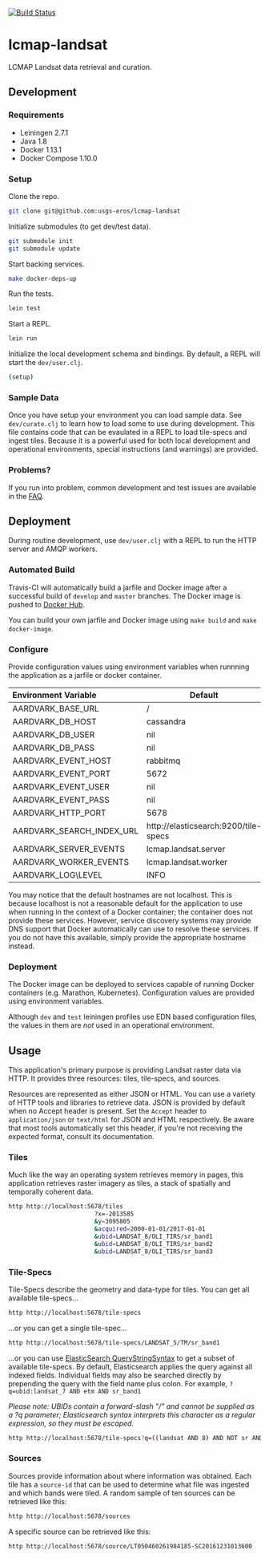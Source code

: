 [![Build Status](https://travis-ci.org/USGS-EROS/lcmap-landsat.svg?branch=develop)](https://travis-ci.org/USGS-EROS/lcmap-landsat)

# lcmap-landsat

LCMAP Landsat data retrieval and curation.

## Development

### Requirements

* Leiningen 2.7.1
* Java 1.8
* Docker 1.13.1
* Docker Compose 1.10.0

### Setup

Clone the repo.

```bash
git clone git@github.com:usgs-eros/lcmap-landsat
```

Initialize submodules (to get dev/test data).

```bash
git submodule init
git submodule update
```

Start backing services.

```bash
make docker-deps-up
```

Run the tests.

```bash
lein test
```

Start a REPL.

```bash
lein run
```

Initialize the local development schema and bindings. By default, a REPL will start the `dev/user.clj`.

```bash
(setup)
```

### Sample Data

Once you have setup your environment you can load sample data. See `dev/curate.clj` to learn how to load some to use during development. This file contains code that can be evaulated in a REPL to load tile-specs and ingest tiles. Because it is a powerful used for both local development and operational environments, special instructions (and warnings) are provided.

### Problems?

If you run into problem, common development and test issues are available in the [FAQ][3].

## Deployment

During routine development, use `dev/user.clj` with a REPL to run the HTTP server and AMQP workers.

### Automated Build

Travis-CI will automatically build a jarfile and Docker image after a successful build of `develop` and `master` branches. The Docker image is pushed to [Docker Hub][2].

You can build your own jarfile and Docker image using `make build` and `make docker-image`.

### Configure

Provide configuration values using environment variables when runnning the application as a jarfile or docker container.

| Environment Variable          | Default    |
|:----------------------------- | ---------- |
| AARDVARK\_BASE\_URL           | /          |
| AARDVARK\_DB\_HOST            | cassandra  |
| AARDVARK\_DB\_USER            | nil        |
| AARDVARK\_DB\_PASS            | nil        |
| AARDVARK\_EVENT\_HOST         | rabbitmq   |
| AARDVARK\_EVENT\_PORT         | 5672       |
| AARDVARK\_EVENT\_USER         | nil        |
| AARDVARK\_EVENT\_PASS         | nil        |
| AARDVARK\_HTTP\_PORT          | 5678       |
| AARDVARK\_SEARCH\_INDEX\_URL  | http://elasticsearch:9200/tile-specs |
| AARDVARK\_SERVER\_EVENTS      | lcmap.landsat.server |
| AARDVARK\_WORKER\_EVENTS      | lcmap.landsat.worker |
| AARDVARK\_LOG\LEVEL           | INFO       |

You may notice that the default hostnames are not localhost. This is because localhost is not a reasonable default for the application to use when running in the context of a Docker container; the container does not provide these services. However, service discovery systems may provide DNS support that Docker automatically can use to resolve these services. If you do not have this available, simply provide the appropriate hostname instead.

### Deployment

The Docker image can be deployed to services capable of running Docker containers (e.g. Marathon, Kubernetes). Configuration values are provided using environment variables.

Although `dev` and `test` leiningen profiles use EDN based configuration files, the values in them are *not* used in an operational environment.

## Usage

This application's primary purpose is providing Landsat raster data via HTTP. It provides three resources: tiles, tile-specs, and sources.

Resources are represented as either JSON or HTML. You can use a variety of HTTP tools and libraries to retrieve data. JSON is provided by default when no Accept header is present. Set the `Accept` header to `application/json` or `text/html` for JSON and HTML respectively. Be aware that most tools automatically set this header, if you're not receiving the expected format, consult its documentation.

### Tiles

Much like the way an operating system retrieves memory in pages, this application retrieves raster imagery as tiles, a stack of spatially and temporally coherent data.

```bash
http http://localhost:5678/tiles
                        ?x=-2013585
                        &y=3095805
                        &acquired=2000-01-01/2017-01-01
                        &ubid=LANDSAT_8/OLI_TIRS/sr_band1
                        &ubid=LANDSAT_8/OLI_TIRS/sr_band2
                        &ubid=LANDSAT_8/OLI_TIRS/sr_band3
```

### Tile-Specs

Tile-Specs describe the geometry and data-type for tiles. You can get all available tile-specs...

```bash
http http://localhost:5678/tile-specs
```

...or you can get a single tile-spec...

```bash
http http://localhost:5678/tile-specs/LANDSAT_5/TM/sr_band1
```

...or you can use [ElasticSearch QueryStringSyntax][4] to get a subset of available tile-specs. By default, Elasticsearch applies the query against all indexed fields. Individual fields may also be searched directly by prepending the query with the field name plus colon. For example, `?q=ubid:landsat_7 AND etm AND sr_band1`

*Please note: UBIDs contain a forward-slash "/" and cannot be supplied as a ?q parameter; Elasticsearch syntax interprets this character as a regular expression, so they must be escaped.*

```bash
http http://localhost:5678/tile-specs?q=((landsat AND 8) AND NOT sr AND (band1 OR band2 OR band3))
```

### Sources

Sources provide information about where information was obtained. Each tile has a `source-id` that can be used to determine what file was ingested and which bands were tiled. A random sample of ten sources can be retrieved like this:

```bash
http http://localhost:5678/sources
```

A specific source can be retrieved like this:

```bash
http http://localhost:5678/source/LT050460261984185-SC20161231013600
```

[1]: https://github.com/USGS-EROS/lcmap-landsat/blob/develop/resources/shared/lcmap-landsat.edn "Configuration File"
[2]: https://hub.docker.com/r/usgseros/lcmap-landsat/ "Docker Image"
[3]: docs/DevFAQ.md "Developers Frequently Asked Questions"
[4]: https://www.elastic.co/guide/en/elasticsearch/reference/current/query-dsl-query-string-query.html#query-string-syntax "Elasticsearch query syntax"
